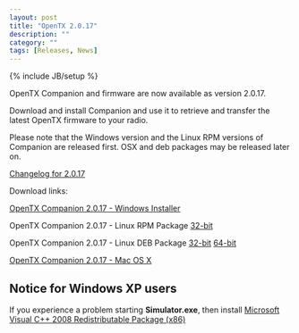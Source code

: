 ```yaml
---
layout: post
title: "OpenTX 2.0.17"
description: ""
category: ""
tags: [Releases, News]
---
```

{% include JB/setup %}

OpenTX Companion and firmware are now available as version 2.0.17.
 
Download and install Companion and use it to retrieve and transfer the latest OpenTX firmware to your radio.

Please note that the Windows version and the Linux RPM versions of Companion are released first. OSX and deb packages may be released later on.

[Changelog for 2.0.17](https://github.com/opentx/opentx/releases/tag/2.0.17)

Download links:

[OpenTX Companion 2.0.17 - Windows Installer](http://downloads-20.open-tx.org/companion/companionInstall_2.0.17.exe)

OpenTX Companion 2.0.17 - Linux RPM Package [32-bit](http://downloads-20.open-tx.org/companion/companion-2.0.17-i686.rpm)

OpenTX Companion 2.0.17 - Linux DEB Package [32-bit](http://downloads-20.open-tx.org/companion/companion_2.0.17_i386.deb) [64-bit](http://downloads-20.open-tx.org/companion/companion_2.0.17_amd64.deb)

[OpenTX Companion 2.0.17 - Mac OS X](http://downloads-20.open-tx.org/companion/companion-macosx-2.0.17.dmg) 

## Notice for Windows XP users
If you experience a problem starting **Simulator.exe**, then install [Microsoft Visual C++ 2008 Redistributable Package (x86)](http://www.microsoft.com/en-us/download/details.aspx?id=29)
